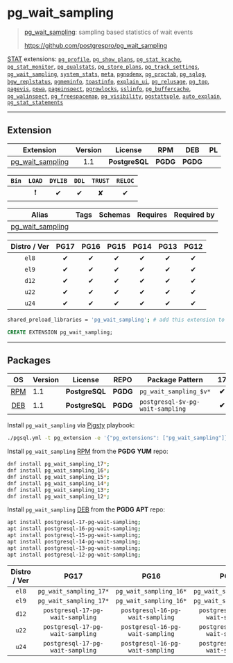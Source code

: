 # pg_wait_sampling


> [pg_wait_sampling](https://github.com/postgrespro/pg_wait_sampling): sampling based statistics of wait events
>
> https://github.com/postgrespro/pg_wait_sampling





[STAT](/stat) extensions: [`pg_profile`](/pg_profile), [`pg_show_plans`](/pg_show_plans), [`pg_stat_kcache`](/pg_stat_kcache), [`pg_stat_monitor`](/pg_stat_monitor), [`pg_qualstats`](/pg_qualstats), [`pg_store_plans`](/pg_store_plans), [`pg_track_settings`](/pg_track_settings), [`pg_wait_sampling`](/pg_wait_sampling), [`system_stats`](/system_stats), [`meta`](/meta), [`pgnodemx`](/pgnodemx), [`pg_proctab`](/pg_proctab), [`pg_sqlog`](/pg_sqlog), [`bgw_replstatus`](/bgw_replstatus), [`pgmeminfo`](/pgmeminfo), [`toastinfo`](/toastinfo), [`explain_ui`](/explain_ui), [`pg_relusage`](/pg_relusage), [`pg_top`](/pg_top), [`pagevis`](/pagevis), [`powa`](/powa), [`pageinspect`](/pageinspect), [`pgrowlocks`](/pgrowlocks), [`sslinfo`](/sslinfo), [`pg_buffercache`](/pg_buffercache), [`pg_walinspect`](/pg_walinspect), [`pg_freespacemap`](/pg_freespacemap), [`pg_visibility`](/pg_visibility), [`pgstattuple`](/pgstattuple), [`auto_explain`](/auto_explain), [`pg_stat_statements`](/pg_stat_statements)


-------
## Extension


| Extension | Version | License | RPM | DEB | PL |
|-----------|:-------:|:-------:|:---:|:---:|:--:|
| [pg_wait_sampling](https://github.com/postgrespro/pg_wait_sampling) | 1.1 | **<span class="tcblue">PostgreSQL</span>** | **<span class="tccyan">PGDG</span>** | **<span class="tccyan">PGDG</span>** |  |



| `Bin` | `LOAD` | `DYLIB` | `DDL` | `TRUST` | `RELOC` |
|:-----:|:------:|:-------:|:-----:|:-------:|:-------:|
|  | <span class="tcred">❗</span> | <span class="tcblue">✔</span> | <span class="tcblue">✔</span> | <span class="tcwarn">✘</span> | <span class="tcblue">✔</span> |



| Alias | Tags | Schemas | Requires | Required by |
|-------|------|---------|----------|-------------|
| [pg_wait_sampling](/pg_wait_sampling) |  |  |  |  |



| Distro / Ver | PG17 | PG16 | PG15 | PG14 | PG13 | PG12 |
|:------------:|:----:|:----:|:----:|:----:|:----:|:----:|
| `el8` | <span class="tcblue">✔</span> | <span class="tcblue">✔</span> | <span class="tcblue">✔</span> | <span class="tcblue">✔</span> | <span class="tcblue">✔</span> | <span class="tcblue">✔</span> |
| `el9` | <span class="tcblue">✔</span> | <span class="tcblue">✔</span> | <span class="tcblue">✔</span> | <span class="tcblue">✔</span> | <span class="tcblue">✔</span> | <span class="tcblue">✔</span> |
| `d12` | <span class="tcblue">✔</span> | <span class="tcblue">✔</span> | <span class="tcblue">✔</span> | <span class="tcblue">✔</span> | <span class="tcblue">✔</span> | <span class="tcblue">✔</span> |
| `u22` | <span class="tcblue">✔</span> | <span class="tcblue">✔</span> | <span class="tcblue">✔</span> | <span class="tcblue">✔</span> | <span class="tcblue">✔</span> | <span class="tcblue">✔</span> |
| `u24` | <span class="tcblue">✔</span> | <span class="tcblue">✔</span> | <span class="tcblue">✔</span> | <span class="tcblue">✔</span> | <span class="tcblue">✔</span> | <span class="tcblue">✔</span> |



```bash
shared_preload_libraries = 'pg_wait_sampling'; # add this extension to postgresql.conf
```



```sql
CREATE EXTENSION pg_wait_sampling;
```

-----------


## Packages


| OS | Version | License | REPO | Package Pattern | 17 | 16 | 15 | 14 | 13 | 12 | Dependency |
|:--:|---------|:-------:|:----:|-----------------|:--:|:--:|:--:|:--:|:--:|:--:|------------|
| [RPM](/rpm) | 1.1 | **<span class="tcblue">PostgreSQL</span>** | **<span class="tccyan">PGDG</span>** | `pg_wait_sampling_$v*` | **<span class="tccyan">✔</span>** | **<span class="tccyan">✔</span>** | **<span class="tccyan">✔</span>** | **<span class="tccyan">✔</span>** | **<span class="tccyan">✔</span>** | **<span class="tccyan">✔</span>** |  |
| [DEB](/deb) | 1.1 | **<span class="tcblue">PostgreSQL</span>** | **<span class="tccyan">PGDG</span>** | `postgresql-$v-pg-wait-sampling` | **<span class="tccyan">✔</span>** | **<span class="tccyan">✔</span>** | **<span class="tccyan">✔</span>** | **<span class="tccyan">✔</span>** | **<span class="tccyan">✔</span>** | **<span class="tccyan">✔</span>** |  |



Install `pg_wait_sampling` via [Pigsty](https://pigsty.io/docs/pgext/usage/install/) playbook:

```bash
./pgsql.yml -t pg_extension -e '{"pg_extensions": ["pg_wait_sampling"]}'
```


Install `pg_wait_sampling` [RPM](/rpm) from the **<span class="tccyan">PGDG</span>** **YUM** repo:

```bash
dnf install pg_wait_sampling_17*;
dnf install pg_wait_sampling_16*;
dnf install pg_wait_sampling_15*;
dnf install pg_wait_sampling_14*;
dnf install pg_wait_sampling_13*;
dnf install pg_wait_sampling_12*;
```


Install `pg_wait_sampling` [DEB](/deb) from the **<span class="tccyan">PGDG</span>** **APT** repo:

```bash
apt install postgresql-17-pg-wait-sampling;
apt install postgresql-16-pg-wait-sampling;
apt install postgresql-15-pg-wait-sampling;
apt install postgresql-14-pg-wait-sampling;
apt install postgresql-13-pg-wait-sampling;
apt install postgresql-12-pg-wait-sampling;
```




| Distro / Ver | PG17 | PG16 | PG15 | PG14 | PG13 | PG12 |
|:------------:|:----:|:----:|:----:|:----:|:----:|:----:|
| `el8` | `pg_wait_sampling_17*` | `pg_wait_sampling_16*` | `pg_wait_sampling_15*` | `pg_wait_sampling_14*` | `pg_wait_sampling_13*` | `pg_wait_sampling_12*` |
| `el9` | `pg_wait_sampling_17*` | `pg_wait_sampling_16*` | `pg_wait_sampling_15*` | `pg_wait_sampling_14*` | `pg_wait_sampling_13*` | `pg_wait_sampling_12*` |
| `d12` | `postgresql-17-pg-wait-sampling` | `postgresql-16-pg-wait-sampling` | `postgresql-15-pg-wait-sampling` | `postgresql-14-pg-wait-sampling` | `postgresql-13-pg-wait-sampling` | `postgresql-12-pg-wait-sampling` |
| `u22` | `postgresql-17-pg-wait-sampling` | `postgresql-16-pg-wait-sampling` | `postgresql-15-pg-wait-sampling` | `postgresql-14-pg-wait-sampling` | `postgresql-13-pg-wait-sampling` | `postgresql-12-pg-wait-sampling` |
| `u24` | `postgresql-17-pg-wait-sampling` | `postgresql-16-pg-wait-sampling` | `postgresql-15-pg-wait-sampling` | `postgresql-14-pg-wait-sampling` | `postgresql-13-pg-wait-sampling` | `postgresql-12-pg-wait-sampling` |





